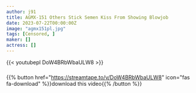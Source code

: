 ```yaml
---
author: j91
title: AGMX-151 Others Stick Semen Kiss From Showing Blowjob
date: 2023-07-22T00:00:00Z
image: "agmx151pl.jpg"
tags: [Censored, ]
maker: []
actress: []
---
```



{{< youtubepl DoW4BRbWbaULW8 >}}
###

{{% button href="https://streamtape.to/v/DoW4BRbWbaULW8" icon="fas fa-download" %}}download this video{{% /button %}}

